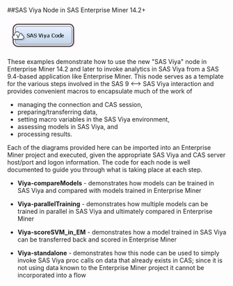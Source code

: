 ##SAS Viya Node in SAS Enterprise Miner 14.2+

![alt text](../README_imgs/SASViyaNode.JPG "SAS Viya Node")

These examples demonstrate how to use the new "SAS Viya" node in Enterprise Miner 14.2 and later to invoke analytics in SAS Viya from a SAS 9.4-based application like Enterprise Miner. This node serves as a template for the various steps involved in the SAS 9 <--> SAS Viya interaction and provides convenient macros to encapsulate much of the work of 
* managing the connection and CAS session, 
* preparing/transferring data,
* setting macro variables in the SAS Viya environment, 
* assessing models in SAS Viya, and 
* processing results.  

Each of the diagrams provided here can be imported into an Enterprise Miner project and executed, given the appropriate SAS Viya and CAS server host/port and logon information.  The code for each node is well documented to guide you through what is taking place at each step.

* **Viya-compareModels** - demonstrates how models can be trained in SAS Viya and compared with models trained in Enterprise Miner

* **Viya-parallelTraining** - demonstrates how multiple models can be trained in parallel in SAS Viya and ultimately compared in Enterprise Miner

* **Viya-scoreSVM_in_EM** - demonstrates how a model trained in SAS Viya can be transferred back and scored in Enterprise Miner

* **Viya-standalone** - demonstrates how this node can be used to simply invoke SAS Viya proc calls on data that already exists in CAS; since it is not using data known to the Enterprise Miner project it cannot be incorporated into a flow


